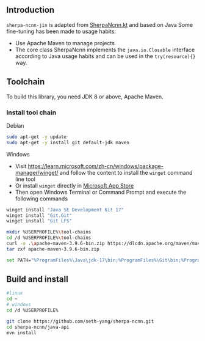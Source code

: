 ## Introduction
`sherpa-ncnn-jin` is adapted from [SherpaNcnn.kt](../android/SherpaNcnn/app/src/main/java/com/k2fsa/sherpa/ncnn/SherpaNcnn.kt) and based on Java Some fine-tuning has been made to usage habits:
- Use Apache Maven to manage projects
- The core class SherpaNcnn implements the `java.io.Closable` interface according to Java usage habits and can be used in the `try(resource){}` way.

## Toolchain
To build this library, you need JDK 8 or above, Apache Maven.
### Install tool chain
Debian
```bash
sudo apt-get -y update
sudo apt-get -y install git default-jdk maven
```
Windows

- Visit https://learn.microsoft.com/zh-cn/windows/package-manager/winget/ and follow the content to install the `winget` command line tool
- Or install `winget` directly in [Microsoft App Store](https://www.microsoft.com/p/app-installer/9nblggh4nns1#activetab=pivot:overviewtab)
- Then open Windows Terminal or Command Prompt and execute the following commands
```bash
winget install "Java SE Development Kit 17"
winget install "Git.Git"
winget install "Git LFS"

mkdir %USERPROFILE%\tool-chains
cd /d %USERPROFILE%\tool-chains
curl -o .\apache-maven-3.9.6-bin.zip https://dlcdn.apache.org/maven/maven-3/3.9.6/binaries/apache-maven-3.9.6-bin.zip
tar zxf apache-maven-3.9.6-bin.zip

set PATH="%ProgramFiles%\Java\jdk-17\bin;%ProgramFiles%\Git\bin;%ProgramFiles%\Git LFS;%USERPROFILE%\tool-chains\apache-maven-3.9.6\bin;% PATH%"
```

## Build and install
```bash
#linux
cd ~
# windows
cd /d %USERPROFILE%

git clone https://github.com/seth-yang/sherpa-ncnn.git
cd sherpa-ncnn/java-api
mvn install
```